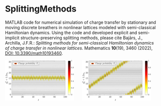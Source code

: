 # SplittingMethods
MATLAB code for numerical simulation of charge transfer by stationary and moving discrete breathers in nonlinear lattices modeled with semi-classical Hamiltonian dynamics. Using the code and developed explicit and semi-implicit structure-preserving splitting methods, please cite Bajārs, J., Archilla, J.F.R.: *Splitting methods for semi-classical Hamiltonian dynamics of charge transfer in nonlinear lattices*. Mathematics **10**(19), 3460 (2022), [DOI: 10.3390/math10193460](https://www.mdpi.com/2227-7390/10/19/3460).

<p float="left">
  <img src="Figures/stat_solution.png" width="45%" /> &nbsp; &nbsp; &nbsp;   
  <img src="Figures/mov_solution.png" width="45%" /> 
</p>

